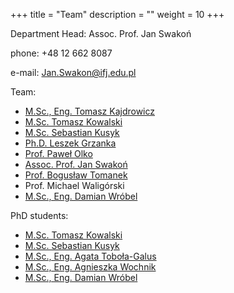+++
title = "Team"
description = ""
weight = 10
+++

Department Head: Assoc. Prof. Jan Swakoń

phone: +48 12 662 8087

e-mail: Jan.Swakon@ifj.edu.pl


Team:

  * [M.Sc., Eng. Tomasz Kajdrowicz](https://www.ifj.edu.pl/phone/ed_person.php?id=187&lang=en)
  * [M.Sc. Tomasz Kowalski](https://www.ifj.edu.pl/phone/ed_person.php?id=1149&lang=en)
  * [M.Sc. Sebastian Kusyk](https://www.ifj.edu.pl/phone/ed_person.php?id=1146&lang=en)
  * [Ph.D. Leszek Grzanka](https://www.ifj.edu.pl/phone/ed_person.php?id=141&lang=en)
  * [Prof. Paweł Olko](https://www.ifj.edu.pl/phone/ed_person.php?id=382&lang=en)
  * [Assoc. Prof. Jan Swakoń](https://www.ifj.edu.pl/phone/ed_person.php?id=497&lang=en)
  * [Prof. Bogusław Tomanek](https://www.ifj.edu.pl/phone/ed_person.php?id=717&lang=en)
  * Prof. Michael Waligórski
  * [M.Sc., Eng. Damian Wróbel](https://www.ifj.edu.pl/phone/ed_person.php?id=1148&lang=en)
  
PhD students:

  * [M.Sc. Tomasz Kowalski](https://www.ifj.edu.pl/phone/ed_person.php?id=1149&lang=en)
  * [M.Sc. Sebastian Kusyk](https://www.ifj.edu.pl/phone/ed_person.php?id=1146&lang=en)
  * [M.Sc., Eng. Agata Toboła-Galus](https://www.ifj.edu.pl/phone/ed_person.php?id=833&lang=en)
  * [M.Sc., Eng. Agnieszka Wochnik](https://www.ifj.edu.pl/phone/ed_person.php?id=925&lang=en)
  * [M.Sc., Eng. Damian Wróbel](https://www.ifj.edu.pl/phone/ed_person.php?id=1148&lang=en)